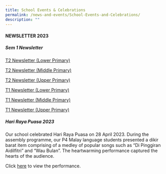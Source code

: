 ```yaml
---
title: School Events & Celebrations
permalink: /news-and-events/School-Events-and-Celebrations/
description: ""
---
```

#### NEWSLETTER 2023
  
##### Sem 1 Newsletter

[T2 Newsletter (Lower Primary)](https://for.edu.sg/t2newsletterlowerprimary)

[T2 Newsletter (Middle Primary)](https://for.edu.sg/t2newslettermiddleprimary)

[T2 Newsletter (Upper Primary)](https://for.edu.sg/t2newsletterupperprimary)

[T1 Newsletter (Lower Primary)](/files/T1%20Newsletter%20(LP).pdf)

[T1 Newsletter (Middle Primary)](/files/T1%20Newsletter%20(MP).pdf)

[T1 Newsletter (Upper Primary)](/files/T1%20Newsletter%20(UP).pdf)

##### Hari Raya Puasa 2023
Our school celebrated Hari Raya Puasa on 28 April 2023. During the assembly programme, our P4 Malay language students presented a dikir barat item comprising of a medley of popular songs such as “Di Pinggiran Aidilfitri” and “Wau Bulan”. The heartwarming performance captured the hearts of the audience.

Click [here](https://youtu.be/9N8WiRKq1gM) to view the performance.
